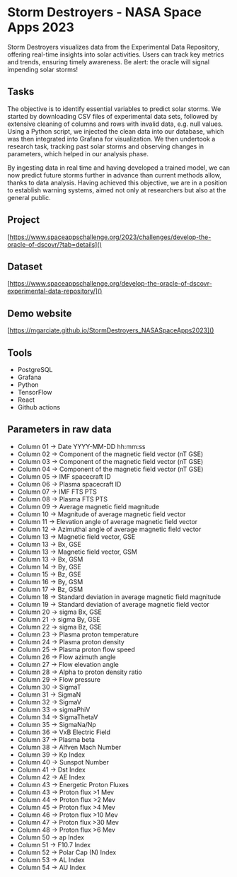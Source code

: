 # Storm Destroyers - NASA Space Apps 2023
Storm Destroyers visualizes data from the Experimental Data Repository, offering real-time insights into solar activities. Users can track key metrics and trends, ensuring timely awareness. Be alert: the oracle will signal impending solar storms!

## Tasks
The objective is to identify essential variables to predict solar storms. We started by downloading CSV files of experimental data sets, followed by extensive cleaning of columns and rows with invalid data, e.g. null values. Using a Python script, we injected the clean data into our database, which was then integrated into Grafana for visualization. We then undertook a research task, tracking past solar storms and observing changes in parameters, which helped in our analysis phase.

By ingesting data in real time and having developed a trained model, we can now predict future storms further in advance than current methods allow, thanks to data analysis. Having achieved this objective, we are in a position to establish warning systems, aimed not only at researchers but also at the general public.

## Project
[https://www.spaceappschallenge.org/2023/challenges/develop-the-oracle-of-dscovr/?tab=details]()

## Dataset
[https://www.spaceappschallenge.org/develop-the-oracle-of-dscovr-experimental-data-repository/]()

## Demo website
[https://mgarciate.github.io/StormDestroyers_NASASpaceApps2023]()

## Tools
- PostgreSQL
- Grafana
- Python
- TensorFlow
- React
- Github actions

## Parameters in raw data

- Column 01 -> Date YYYY-MM-DD hh:mm:ss
- Column 02 -> Component of the magnetic field vector (nT GSE)
- Column 03 -> Component of the magnetic field vector (nT GSE)
- Column 04 -> Component of the magnetic field vector (nT GSE)
- Column 05 -> IMF spacecraft ID
- Column 06 -> Plasma spacecraft ID
- Column 07 -> IMF FTS PTS
- Column 08 -> Plasma FTS PTS
- Column 09 -> Average magnetic field magnitude
- Column 10 -> Magnitude of average magnetic field vector
- Column 11 -> Elevation angle of average magnetic field vector
- Column 12 -> Azimuthal angle of average magnetic field vector
- Column 13 -> Magnetic field vector, GSE
- Column 13 -> Bx, GSE
- Column 13 -> Magnetic field vector, GSM
- Column 13 -> Bx, GSM
- Column 14 -> By, GSE
- Column 15 -> Bz, GSE
- Column 16 -> By, GSM
- Column 17 -> Bz, GSM
- Column 18 -> Standard deviation in average magnetic field magnitude
- Column 19 -> Standard deviation of average magnetic field vector
- Column 20 -> sigma Bx, GSE
- Column 21 -> sigma By, GSE
- Column 22 -> sigma Bz, GSE
- Column 23 -> Plasma proton temperature
- Column 24 -> Plasma proton density
- Column 25 -> Plasma proton flow speed
- Column 26 -> Flow azimuth angle
- Column 27 -> Flow elevation angle
- Column 28 -> Alpha to proton density ratio
- Column 29 -> Flow pressure
- Column 30 -> SigmaT
- Column 31 -> SigmaN
- Column 32 -> SigmaV
- Column 33 -> sigmaPhiV
- Column 34 -> SigmaThetaV
- Column 35 -> SigmaNa/Np
- Column 36 -> VxB Electric Field
- Column 37 -> Plasma beta
- Column 38 -> Alfven Mach Number
- Column 39 -> Kp Index
- Column 40 -> Sunspot Number
- Column 41 -> Dst Index
- Column 42 -> AE Index
- Column 43 -> Energetic Proton Fluxes
- Column 43 -> Proton flux >1 Mev
- Column 44 -> Proton flux >2 Mev
- Column 45 -> Proton flux >4 Mev
- Column 46 -> Proton flux >10 Mev
- Column 47 -> Proton flux >30 Mev
- Column 48 -> Proton flux >6 Mev
- Column 50 -> ap Index
- Column 51 -> F10.7 Index
- Column 52 -> Polar Cap (N) Index
- Column 53 -> AL Index
- Column 54 -> AU Index

